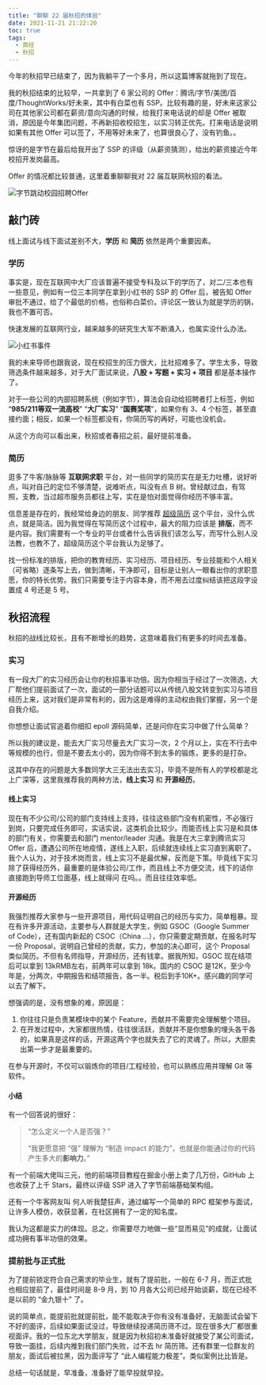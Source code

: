 ```yaml
---
title: "聊聊 22 届秋招的体验"
date: 2021-11-21 21:22:20
toc: true
tags:
  - 面经
  - 秋招
---
```


今年的秋招早已结束了，因为我躺平了一个多月，所以这篇博客就拖到了现在。

我的秋招结束的比较早，一共拿到了 6 家公司的 Offer：腾讯/字节/美团/百度/ThoughtWorks/好未来，其中有白菜也有 SSP。比较有趣的是，好未来这家公司在其他家公司都在薪资/意向沟通的时候，给我打来电话说的却是 Offer 被取消，原因是今年集团问题，不再新招收校招生，以实习转正优先。打来电话是说明 如果有其他 Offer 可以签了，不用等好未来了，也算很良心了，没有钓鱼。。

惊讶的是字节在最后给我开出了 SSP 的评级（从薪资猜测），给出的薪资接近今年校招开发岗最高。

Offer 的情况都比较普通，这里着重聊聊我对 22 届互联网秋招的看法。

![字节跳动校园招聘Offer](https://blogimagee.oss-cn-beijing.aliyuncs.com/images/image-20211208224654224.png)

## 敲门砖

线上面试与线下面试差别不大，**学历** 和 **简历** 依然是两个重要因素。

### 学历

事实是，现在互联网中大厂应该普遍不接受专科及以下的学历了，对二/三本也有一些意见，例如有一位三本同学在拿到小红书的 SSP 的 Offer 后，被告知 Offer 审批不通过，给了个最低的价格，也俗称白菜价。评论区一致认为就是学历的锅，我也不置可否。

快速发展的互联网行业，越来越多的研究生大军不断涌入，也属实没什么办法。

![小红书事件](https://blogimagee.oss-cn-beijing.aliyuncs.com/images/image-20211203154508870.png)

我的未来导师也跟我说，现在校招生的压力很大，比社招难多了。学生太多，导致筛选条件越来越多，对于大厂面试来说，**八股 + 写题 + 实习 + 项目** 都是基本操作了。

对于一些公司的内部招聘系统（例如字节），算法会自动给招聘者打上标签，例如 “**985/211等双一流高校**” “**大厂实习**” “**国赛奖项**”，如果你有 3、4 个标签，甚至直接约面；相反，如果一个标签都没有，你简历写的再好，可能也没机会。

从这个方向可以看出来，秋招或者春招之前，最好提前准备。

### 简历

逛多了牛客/脉脉等 **互联网求职** 平台，对一些同学的简历实在是无力吐槽，说好听点，叫对自己的定位不够清楚，说难听点，叫没有点 B 树。曾经献过血，有驾照，支教，当过超市服务员都往上写，实在是怕对面觉得你经历不够丰富。

信息差是存在的，我经常给身边的朋友、同学推荐 [超级简历](https://www.wondercv.com/) 这个平台，没什么优点，就是简洁。因为我觉得在写简历这个过程中，最大的阻力应该是 **排版**，而不是内容。我们需要有一个专业的平台或者什么告诉我们该怎么写，而写什么别人没法教，也教不了，超级简历这个平台我认为足够了。

找一份标准的排版，把你的教育经历、实习经历、项目经历、专业技能和个人相关（可省略）逐条写上去，做到清晰，干净即可，目标是让别人一眼看出你的求职意愿，你的特长优势。我们只需要专注于内容本身，而不用去过度纠结该把这段字设置成 4 号还是 5 号。

## 秋招流程

秋招的战线比较长，且有不断增长的趋势，这意味着我们有更多的时间去准备。

### 实习

有一段大厂的实习经历会让你的秋招事半功倍。因为你相当于经过了一次筛选，大厂帮他们提前面试了一次，面试的一部分话题可以从传统八股文转变到实习与项目经历上来，这对我们是非常有利的，因为这是难得的主动权由我们掌握，另一个是自我介绍。

你想想让面试官追着你细扣 epoll 源码简单，还是问你在实习中做了什么简单？

所以我的建议是，能去大厂实习尽量去大厂实习一次，2 个月以上，实在不行去中等规模的也行，但是不要去太小的，因为你得不到太多的锻炼，更多的是打杂。

这其中存在的问题是大多数同学大三无法出去实习，毕竟不是所有人的学校都是北上广深等，这里我推荐我的两种方法，**线上实习** 和 **开源经历**。

#### 线上实习

现在有不少公司/公司的部门支持线上支持，往往这些部门没有机密性，不必强行到岗，只要完成任务即可，实话实说，这类机会比较少。而能否线上实习是和具体的部门有关，你需要去和部门 mentor/leader 沟通。我是在大三拿到腾讯实习 Offer 后，遭遇公司所在地疫情，遂线上入职，后续就连续线上实习直到离职了。我个人认为，对于技术岗而言，线上实习不是最优解，反而是下策。毕竟线下实习除了获得经历外，最重要的是体验公司/工作，而且线上不方便交流，线下的话你直接跑到导师工位面基，线上就得问 在吗。。而且往往效率低。

#### 开源经历

我强烈推荐大家参与一些开源项目，用代码证明自己的经历与实力，简单粗暴。现在有许多开源活动，主要参与人群就是大学生，例如 GSOC（Google Summer of Code），还有国内新起的 CSOC（China ...），你只需要定期贡献，在报名时写一份 Proposal，说明自己曾经的贡献，实力，参加的决心即可，这个 Proposal 类似简历。不但有名师指导，开源经历，还有钱拿。据我所知，GSOC 现在结项后可以拿到 13kRMB左右，前两年可以拿到 18k。国内的 CSOC 是12K，至少今年是，分两次，中期报告和结项报告，各一半。税后到手10K+。感兴趣的同学可以去了解下。

想强调的是，没有想象的难，原因是：

1. 你往往只是负责某模块中的某个 Feature，贡献并不需要完全理解整个项目。
2. 在开发过程中，大家都很热情，往往很活跃，贡献并不是你想象的埋头各干各的，如果真是这样的话，开源这两个字也就失去了它的灵魂了。所以，大胆卖出第一步才是最重要的。

在参与开源时，不仅可以锻炼你的项目/工程经验，也可以熟练应用并理解 Git 等软件。

#### 小结

有一个回答说的很好：

> “怎么定义一个人是否强？”
>
> “我更愿意把 “强” 理解为 “制造 impact 的能力”，也就是你能通过你的代码产生多大的**影响力**。”

有一个前端大佬叫三元，他的前端项目教程在掘金小册上卖了几万份，GitHub 上也收获了上千 Stars，最终以评级 SSP 进入了字节前端基础架构组。

还有一个牛客网友叫 何人听我楚狂声，通过编写一个简单的 RPC 框架参与面试，让许多人模仿，收获显著，在社区拥有了一定的知名度。

我认为这都是实力的体现。总之，你需要尽力地做一些“显而易见”的成就，让面试成功拥有事半功倍的效果。

### 提前批与正式批

为了提前锁定符合自己需求的毕业生，就有了提前批，一般在 6-7 月，而正式批也相应提前了，最佳时间是 8-9 月，到 10 月各大公司已经开始谈薪，现在已经不是以前的 “金九银十” 了。

说的简单点，能提前批就提前批，能不能取决于你有没有准备好，无脑面试会留下不好的面评，后续如果面试没过，导致继续投递简历筛不过。现在很多大厂都很重视面评。我的一位东北大学朋友，就是因为秋招初未准备好就接受了某公司面试，导致一面挂，后续内推到我们部门失败，过不去 hr 简历筛。还有群里一位群友的朋友，面试后被拉黑，因为面评写了 “此人编程能力极差”。类似案例比比皆是。

总结一句话就是，早准备，准备好了能早投就早投。